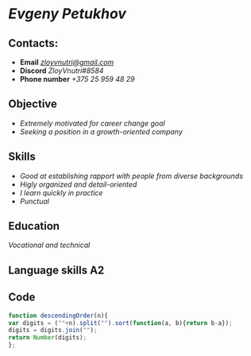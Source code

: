 # __*Evgeny Petukhov*__

## __Contacts:__

* __Email__ *zloyvnutri@gmail.com*
* __Discord__ *ZloyVnutri#8584*
* __Phone number__ *+375 25 959 48 29*

## __Objective__

* *Extremely motivated for career change goal*
* *Seeking a position in a growth-oriented company*

## __Skills__

* *Good at establishing rapport with people from diverse backgrounds*
* *Higly organized and detail-oriented*
* *I learn quickly in practice*
* *Punctual*

## __Education__

*Vocational and technical*

## __Language skills A2__

## __Code__

```javascript
function descendingOrder(n){
var digits = (""+n).split("").sort(function(a, b){return b-a});
digits = digits.join("");
return Number(digits);
};
```
